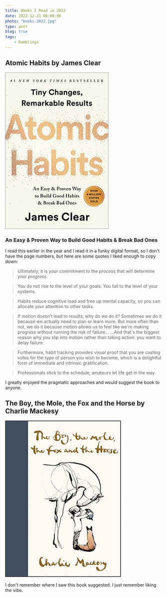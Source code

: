 ```yaml
---
title: Books I Read in 2022
date: 2022-12-21 06:00:00
photo: "books-2022.jpg"
type: post
blog: true
tags:
    - Ramblings
---
```


<script setup>
    import Bennies from '../../.vitepress/theme/Bennies.vue'
</script>

## Atomic Habits by James Clear

![Atomic Habits](../images/atomic-habits.jpg)

### An Easy & Proven Way to Build Good Habits & Break Bad Ones
I read this earlier in the year and I read it in a funky digital format, so I don't have the page numbers, but here are some quotes I liked enough to copy down:

> Ultimately, it is your commitment to the *process* that will determine your *progress*.

> You do not rise to the level of your goals. You fall to the level of your systems.

> Habits reduce cognitive load and free up mental capacity, so you can allocate your attention to other tasks.

> If motion doesn't lead to results, why do we do it? Sometimes we do it because we actually need to plan or learn more. But more often than not, we do it because motion allows us to feel like we're making progress without running the risk of failure... ...And that's the biggest reason why you slip into motion rather than taking action: you want to delay failure.

> Furthermore, habit tracking provides visual proof that you are casting votes for the type of person you wish to become, which is a delightful form of immediate and intrinsic gratification.

> Professionals stick to the schedule; amateurs let life get in the way.

I greatly enjoyed the pragmatic approaches and would suggest the book to anyone.

<Bennies :rating="5" />



## The Boy, the Mole, the Fox and the Horse by Charlie Mackesy

![BoyMuleHorse](../images/boy-mule-horse.jpg)

I don't remember where I saw this book suggested. I just remember liking the vibe.

<Bennies :rating="4" />